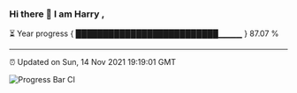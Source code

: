 ### Hi there 👋 I am Harry , 

⏳ Year progress { ██████████████████████████▁▁▁▁ } 87.07 %

---

⏰ Updated on Sun, 14 Nov 2021 19:19:01 GMT

![Progress Bar CI](https://github.com/duykhang68/duykhang68/workflows/Progress%20Bar%20CI/badge.svg)
